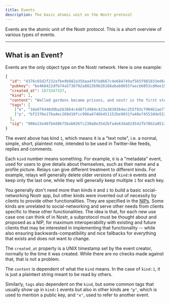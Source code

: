```yaml
---
title: Events
description: The basic atomic unit on the Nostr protocol
---
```


Events are the atomic unit of the Nostr protocol. This is a short overview of various types of events.

---

## What is an Event?

Events are the only object type on the Nostr network. Here is one example:

```json
{
  "id": "4376c65d2f232afbe9b882a35baa4f6fe8667c4e684749af565f981833ed6a65",
  "pubkey": "6e468422dfb74a5738702a8823b9b28168abab8655faacb6853cd0ee15deee93",
  "created_at": 1673347337,
  "kind": 1,
  "content": "Walled gardens became prisons, and nostr is the first step towards tearing down the prison walls.",
  "tags": [
    ["e", "3da979448d9ba263864c4d6f14984c423a3838364ec255f03c7904b1ae77f206"],
    ["p", "bf2376e17ba4ec269d10fcc996a4746b451152be9031fa48e74553dde5526bce"]
  ],
  "sig": "908a15e46fb4d8675bab026fc230a0e3542bfade63da02d542fb78b2a8513fcd0092619a2c8c1221e581946e0191f2af505dfdf8657a414dbca329186f009262"
}
```

The event above has kind `1`, which means it is a "text note", i.e. a normal, simple, short, plaintext note, intended to be used in Twitter-like feeds, replies and comments.

Each `kind` number means something. For example, `0` is a "metadata" event, used for users to give details about themselves, such as their name and a profile picture. Relays can give different treatment to different kinds. For example, relays will generally delete older versions of `kind:0` events and keep only the last one, while they will generally keep multiple `1` for each key.

You generally don't need more than kinds `0` and `1` to build a basic social-networking Nostr app, but other kinds were invented out of necessity by clients to provide other functionalities. They are specified in the [NIPs](/the-protocol/nips). Some kinds are unrelated to social-networking and serve other needs from clients specific to these other functionalities. The idea is that, for each new use case one can think of in Nostr, a subprotocol must be thought about and proposed as a NIP, for maximum interoperability with existing and future clients that may be interested in implementing that functionality -- while also ensuring backwards-compatibility and nice fallbacks for everything that exists and does not want to change.

The `created_at` property is a UNIX timestamp set by the event creator, normally to the time it was created. While there are no checks made against that, that is not a problem.

The `content` is dependent of what the `kind` means. In the case of `kind:1`, it is just a plaintext string meant to be read by others.

Similarly, `tags` also dependent on the `kind`, but some common tags that usually show up in `kind:1` events but also in other kinds are `"p"`, which is used to mention a public key, and `"e"`, used to refer to another event.
